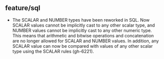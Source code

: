## feature/sql

* The SCALAR and NUMBER types have been reworked in SQL. Now SCALAR values
cannot be implicitly cast to any other scalar type, and NUMBER values cannot be
implicitly cast to any other numeric type. This means that arithmetic and
bitwise operations and concatenation are no longer allowed for SCALAR and NUMBER
values. In addition, any SCALAR value can now be compared with values of any
other scalar type using the SCALAR rules (gh-6221).
